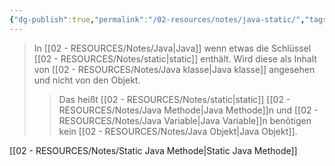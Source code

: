 ```yaml
---
{"dg-publish":true,"permalink":"/02-resources/notes/java-static/","tags":["code/java/klasse"],"updated":"2024-10-21T16:20:19.717+02:00"}
---
```


>In [[02 - RESOURCES/Notes/Java\|Java]] wenn etwas die Schlüssel [[02 - RESOURCES/Notes/static\|static]] enthält. Wird diese als Inhalt von [[02 - RESOURCES/Notes/Java klasse\|Java klasse]] angesehen und nicht von den Objekt.
>>Das heißt [[02 - RESOURCES/Notes/static\|static]] [[02 - RESOURCES/Notes/Java Methode\|Java Methode]]n und [[02 - RESOURCES/Notes/Java Variable\|Java Variable]]n benötigen kein [[02 - RESOURCES/Notes/Java Objekt\|Java Objekt]].

[[02 - RESOURCES/Notes/Static Java Methode\|Static Java Methode]]